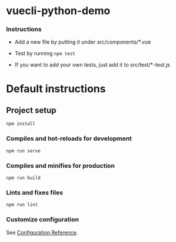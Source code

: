 # vuecli-python-demo

### Instructions

* Add a new file by putting it under src/components/*.vue

* Test by running `npm test`

* If you want to add your own tests, just add it to src/test/*-test.js


# Default instructions

## Project setup
```
npm install
```

### Compiles and hot-reloads for development
```
npm run serve
```

### Compiles and minifies for production
```
npm run build
```

### Lints and fixes files
```
npm run lint
```

### Customize configuration
See [Configuration Reference](https://cli.vuejs.org/config/).
